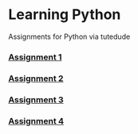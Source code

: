 # Learning Python
Assignments for Python via tutedude

### [Assignment 1](Assignment1)

### [Assignment 2](Assignment2)

### [Assignment 3](Assignment3)

### [Assignment 4](Assignment4)